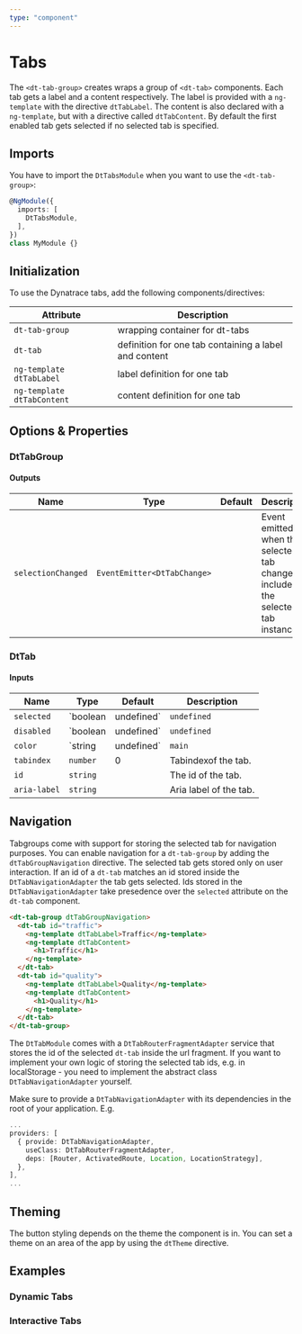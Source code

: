 ```yaml
---
type: "component"
---
```


# Tabs

The `<dt-tab-group>` creates wraps a group of `<dt-tab>` components. Each tab gets a label and a content respectively. 
The label is provided with a `ng-template` with the directive `dtTabLabel`. The content is also declared with a `ng-template`, but with a directive called `dtTabContent`. By default the first enabled tab gets selected if no selected tab is specified.

<docs-source-example example="TabsDefaultExample"></docs-source-example>

## Imports

You have to import the `DtTabsModule` when you want to use the `<dt-tab-group>`:

```typescript
@NgModule({
  imports: [
    DtTabsModule,
  ],
})
class MyModule {}
```

## Initialization

To use the Dynatrace tabs, add the following components/directives:

| Attribute                   | Description                                           |
| --------------------------- | ----------------------------------------------------- |
| `dt-tab-group`              | wrapping container for dt-tabs                        |
| `dt-tab`                    | definition for one tab containing a label and content |
| `ng-template dtTabLabel`    | label definition for one tab                          |
| `ng-template dtTabContent`  | content definition for one tab                        |

## Options & Properties

### DtTabGroup

#### Outputs

| Name | Type | Default | Description |
| --- | --- | --- | --- |
| `selectionChanged` | `EventEmitter<DtTabChange>` |  | Event emitted when the selected tab changes, includes the selected tab instance |

### DtTab

#### Inputs

| Name | Type | Default | Description |
| --- | --- | --- | --- |
| `selected` | `boolean | undefined` | `undefined` | Sets the selected state if property is set and the value is truthy or undefined |
| `disabled` | `boolean | undefined` | `undefined` | Sets disable state if property is set and the value is truthy or undefined |
| `color` | `string | undefined` | `main` | Sets color. Possible options: <ul><li><code>main</code> (default)</li><li><code>recovered</code></li><li><code>error</code></li></ul> |
| `tabindex` | `number` | 0 | Tabindexof the tab. |
| `id` | `string` | | The id of the tab. |
| `aria-label` | `string` |  | Aria label of the tab. |

## Navigation

Tabgroups come with support for storing the selected tab for navigation purposes. You can enable navigation for a `dt-tab-group` by adding the `dtTabGroupNavigation` directive. The selected tab gets stored only on user interaction. If an id of a `dt-tab` matches an id stored inside the `DtTabNavigationAdapter` the tab gets selected. Ids stored in the `DtTabNavigationAdapter` take presedence over the `selected` attribute on the `dt-tab` component.

```html
<dt-tab-group dtTabGroupNavigation>
  <dt-tab id="traffic">
    <ng-template dtTabLabel>Traffic</ng-template>
    <ng-template dtTabContent>
      <h1>Traffic</h1>
    </ng-template>
  </dt-tab>
  <dt-tab id="quality">
    <ng-template dtTabLabel>Quality</ng-template>
    <ng-template dtTabContent>
      <h1>Quality</h1>
    </ng-template>
  </dt-tab>
</dt-tab-group>
```

The `DtTabModule` comes with a `DtTabRouterFragmentAdapter` service that stores the id of the selected `dt-tab` inside the url fragment. If you want to implement your own logic of storing the selected tab ids, e.g. in localStorage - you need to implement the abstract class `DtTabNavigationAdapter` yourself.

Make sure to provide a `DtTabNavigationAdapter` with its dependencies in the root of your application.
E.g.

```typescript
...
providers: [
  { provide: DtTabNavigationAdapter,
    useClass: DtTabRouterFragmentAdapter,
    deps: [Router, ActivatedRoute, Location, LocationStrategy],
  },
],
...
```

## Theming

The button styling depends on the theme the component is in. You can set a theme on an area of the app by using the `dtTheme` directive.

## Examples

### Dynamic Tabs

<docs-source-example example="TabsDynamicExample"></docs-source-example>

### Interactive Tabs

<docs-source-example example="TabsInteractiveExample"></docs-source-example>
